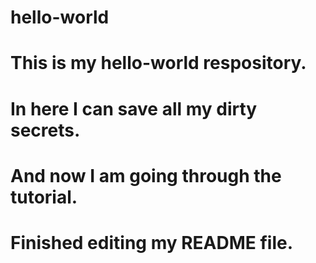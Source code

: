 # hello-world
# This is my hello-world respository.
# 
# In here I can save all my dirty secrets.
# And now I am going through the tutorial.
# Finished editing my README file.
